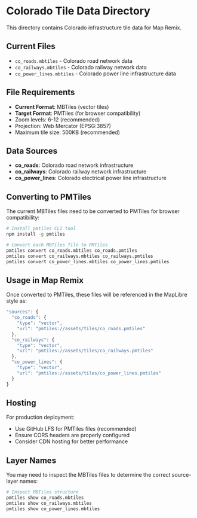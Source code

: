 # Colorado Tile Data Directory

This directory contains Colorado infrastructure tile data for Map Remix.

## Current Files

- `co_roads.mbtiles` - Colorado road network data
- `co_railways.mbtiles` - Colorado railway network data  
- `co_power_lines.mbtiles` - Colorado power line infrastructure data

## File Requirements

- **Current Format**: MBTiles (vector tiles)
- **Target Format**: PMTiles (for browser compatibility)
- Zoom levels: 6-12 (recommended)
- Projection: Web Mercator (EPSG:3857)
- Maximum tile size: 500KB (recommended)

## Data Sources

- **co_roads**: Colorado road network infrastructure
- **co_railways**: Colorado railway network infrastructure
- **co_power_lines**: Colorado electrical power line infrastructure

## Converting to PMTiles

The current MBTiles files need to be converted to PMTiles for browser compatibility:

```bash
# Install pmtiles CLI tool
npm install -g pmtiles

# Convert each MBTiles file to PMTiles
pmtiles convert co_roads.mbtiles co_roads.pmtiles
pmtiles convert co_railways.mbtiles co_railways.pmtiles  
pmtiles convert co_power_lines.mbtiles co_power_lines.pmtiles
```

## Usage in Map Remix

Once converted to PMTiles, these files will be referenced in the MapLibre style as:

```javascript
"sources": {
  "co_roads": {
    "type": "vector", 
    "url": "pmtiles://assets/tiles/co_roads.pmtiles"
  },
  "co_railways": {
    "type": "vector",
    "url": "pmtiles://assets/tiles/co_railways.pmtiles" 
  },
  "co_power_lines": {
    "type": "vector",
    "url": "pmtiles://assets/tiles/co_power_lines.pmtiles"
  }
}
```

## Hosting

For production deployment:
- Use GitHub LFS for PMTiles files (recommended)
- Ensure CORS headers are properly configured
- Consider CDN hosting for better performance

## Layer Names

You may need to inspect the MBTiles files to determine the correct source-layer names:

```bash
# Inspect MBTiles structure
pmtiles show co_roads.mbtiles
pmtiles show co_railways.mbtiles  
pmtiles show co_power_lines.mbtiles
```